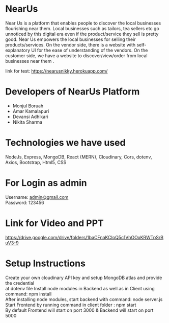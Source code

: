 # NearUs

Near Us is a platform that enables people to discover the local businesses flourishing near them. Local businesses such as tailors, tea sellers etc go unnoticed by this digital era even if the product/service they sell is pretty good. Near Us empowers the local businesses for selling their products/services. On the vendor side, there is a website with self-explanatory UI for the ease of understanding of the vendors. On the customer side, we have a website to discover/view/order from local businesses near them .

link for test: https://nearusnikky.herokuapp.com/
 
# Developers of NearUs Platform

<ul>
<li>Monjul Boruah</li>
<li>Amar Kamalapuri</li>
<li>Devansi Adhikari</li>
<li>Nikita Sharma</li>

</ul>

# Technologies we have used

NodeJs, Express, MongoDB, React (MERN), Cloudinary, Cors, dotenv, Axios, Bootstrap, Html5, CSS

# For Login as admin

Username: admin@gmail.com <br>
Password: 123456

# Link for Video and PPT

https://drive.google.com/drive/folders/1baCFnaKCIoQ5c1VhOOxKRWTpSrBuV3-9
<br>
# Setup Instructions
Create your own cloudinary API key and setup MongoDB atlas and provide the credential<br>
at dotenv file
Install node modules in Backend as well as in Client using command: npm install 
<br>
After installing node modules, start backend with command: node server.js <br>
Start Frontend by running command in client folder : npm start <br>
By default Frontend will start on port 3000 & Backend will start on port 5000
